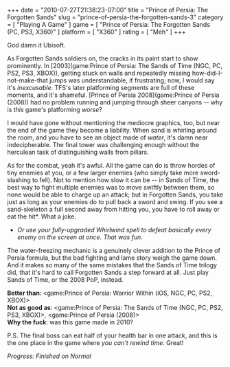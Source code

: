 +++
date = "2010-07-27T21:38:23-07:00"
title = "Prince of Persia: The Forgotten Sands"
slug = "prince-of-persia-the-forgotten-sands-3"
category = [ "Playing A Game" ]
game = [ "Prince of Persia: The Forgotten Sands (PC, PS3, X360)" ]
platform = [ "X360" ]
rating = [ "Meh" ]
+++

God damn it Ubisoft.

As Forgotten Sands soldiers on, the cracks in its paint start to show prominently.  In [2003](game:Prince of Persia: The Sands of Time (NGC, PC, PS2, PS3, XBOX)), getting stuck on walls and repeatedly missing how-did-I-not-make-that jumps was understandable, if frustrating; now, I would say it's <i>inexcusable</i>.  TFS's later platforming segments are full of these moments, and it's shameful.  [Prince of Persia 2008](game:Prince of Persia (2008)) had no problem running and jumping through sheer canyons -- why is <i>this</i> game's platforming <i>worse</i>?

I would have gone without mentioning the mediocre graphics, too, but near the end of the game they become a liability.  When sand is whirling around the room, and you have to see an object made of <i>water</i>, it's damn near indecipherable.  The final tower was challenging enough without the herculean task of distinguishing walls from pillars.

As for the combat, yeah it's awful.  All the game can do is throw hordes of tiny enemies at you, or a few larger enemies (who simply take more sword-slashing to fell).  Not to mention how slow it can be -- in Sands of Time, the best way to fight multiple enemies was to move swiftly between them, so none would be able to charge up an attack; but in Forgotten Sands, you take just as long as your enemies do to pull back a sword and swing.  If you see a sand-skeleton a full second away from hitting you, you have to roll away or eat the hit*.  What a joke.

* <i>Or use your fully-upgraded Whirlwind spell to defeat basically every enemy on the screen at once.  That was fun.</i>

The water-freezing mechanic is a genuinely clever addition to the Prince of Persia formula, but the bad fighting and lame story weigh the game down.  And it makes so many of the same mistakes that the Sands of Time trilogy did, that it's hard to call Forgotten Sands a step forward at all.  Just play Sands of Time, or the 2008 PoP, instead.

<b>Better than</b>: <game:Prince of Persia: Warrior Within (iOS, NGC, PC, PS2, XBOX)>  
<b>Not as good as</b>: <game:Prince of Persia: The Sands of Time (NGC, PC, PS2, PS3, XBOX)>, <game:Prince of Persia (2008)>  
<b>Why the fuck</b>: was this game made in 2010?

P.S. The final boss can eat half of your health bar in one attack, and this is the one place in the game where <i>you can't rewind time</i>.  Great!

<i>Progress: Finished on Normal</i>